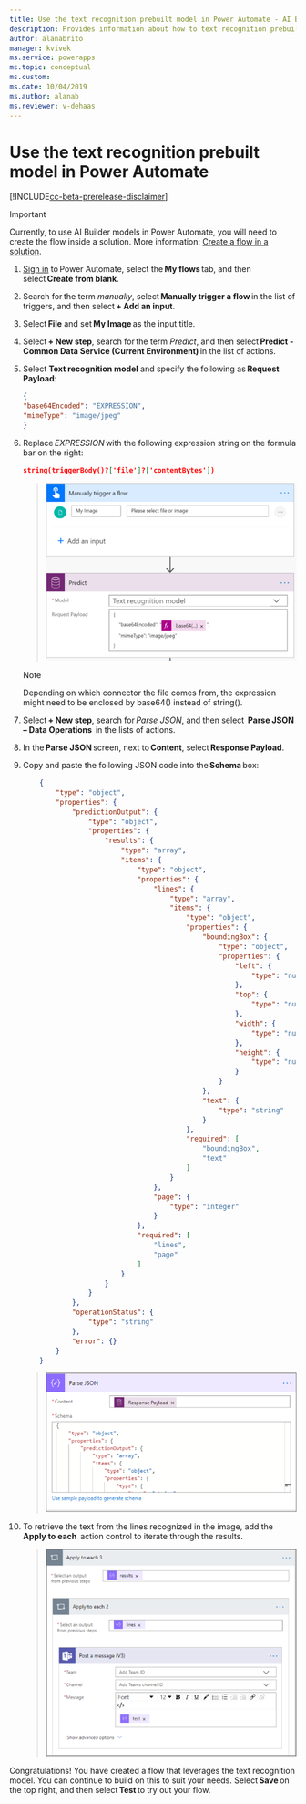 ```yaml
---
title: Use the text recognition prebuilt model in Power Automate - AI Builder | Microsoft Docs
description: Provides information about how to text recognition prebuilt model in Power Automate 
author: alanabrito
manager: kvivek
ms.service: powerapps
ms.topic: conceptual
ms.custom: 
ms.date: 10/04/2019
ms.author: alanab
ms.reviewer: v-dehaas
---
```



# Use the text recognition prebuilt model in Power Automate

[!INCLUDE[cc-beta-prerelease-disclaimer](./includes/cc-beta-prerelease-disclaimer.md)]

> [!IMPORTANT]
 > Currently, to use AI Builder models in Power Automate, you will need to create the flow inside a solution. More information: [Create a flow in a solution](/flow/create-flow-solution).

1. [Sign in](https://flow.microsoft.com/signin) to Power Automate, select the **My flows** tab, and then select **Create from blank**.
1. Search for the term *manually*, select **Manually trigger a flow** in the list of triggers, and then select **+ Add an input**.
1. Select **File** and set **My Image** as the input title.
1. Select **+ New step**, search for the term *Predict*, and then select **Predict - Common Data Service (Current Environment)** in the list of actions.
1. Select **Text recognition model** and specify the following as **Request Payload**:

    ```json
    { 
    "base64Encoded": "EXPRESSION", 
    "mimeType": "image/jpeg" 
    }
    ```

1. Replace *EXPRESSION* with the following expression string on the formula bar on the right:

    ```json
    string(triggerBody()?['file']?['contentBytes'])
    ```

     > ![Select payload screen](media/flow-payload-screen-ocr.png "Select payload screen")

    > [!NOTE]
    > Depending on which connector the file comes from, the expression might need to be enclosed by base64() instead of string().

7. Select **+ New step**, search for *Parse JSON*, and then select  **Parse JSON – Data Operations**  in the lists of actions.
8. In the **Parse JSON** screen, next to **Content**, select **Response Payload**.
9. Copy and paste the following JSON code into the **Schema** box:
 
    ```JSON
        { 
            "type": "object", 
            "properties": { 
                "predictionOutput": { 
                    "type": "object", 
                    "properties": { 
                        "results": { 
                            "type": "array", 
                            "items": { 
                                "type": "object", 
                                "properties": { 
                                    "lines": { 
                                        "type": "array", 
                                        "items": { 
                                            "type": "object", 
                                            "properties": { 
                                                "boundingBox": { 
                                                    "type": "object", 
                                                    "properties": { 
                                                        "left": { 
                                                            "type": "number" 
                                                        }, 
                                                        "top": { 
                                                            "type": "number" 
                                                        }, 
                                                        "width": { 
                                                            "type": "number" 
                                                        }, 
                                                        "height": { 
                                                            "type": "number" 
                                                        } 
                                                    } 
                                                }, 
                                                "text": { 
                                                    "type": "string" 
                                                } 
                                            }, 
                                            "required": [ 
                                                "boundingBox", 
                                                "text" 
                                            ] 
                                        } 
                                    }, 
                                    "page": { 
                                        "type": "integer" 
                                    } 
                                }, 
                                "required": [ 
                                    "lines", 
                                    "page" 
                                ] 
                            } 
                        } 
                    } 
                }, 
                "operationStatus": { 
                    "type": "string" 
                }, 
                "error": {} 
            } 
        } 
    ```

     > ![Parse JSON screen](media/flow-parse-json-2.png "Parse JSON screen")

10. To retrieve the text from the lines recognized in the image, add the  **Apply to each**  action control to iterate through the results.

      > ![Apply to each screen](media/flow-apply-to-each.png "Apply to each screen")

Congratulations! You have created a flow that leverages the text recognition model. You can continue to build on this to suit your needs. Select **Save** on the top right, and then select **Test** to try out your flow. 
